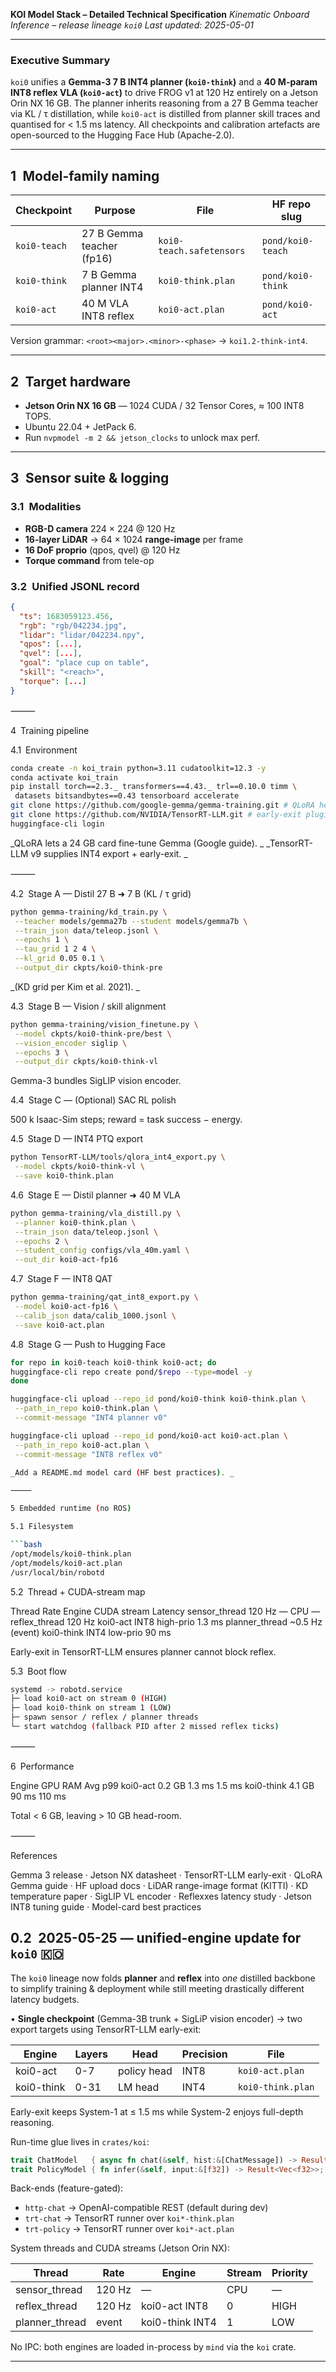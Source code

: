 **KOI Model Stack – Detailed Technical Specification**
_Kinematic Onboard Inference – release lineage `koi0`_
_Last updated: 2025-05-01_

---

### Executive Summary

`koi0` unifies a **Gemma-3 7 B INT4 planner (`koi0-think`)** and a **40 M-param INT8 reflex VLA (`koi0-act`)** to drive FROG v1 at 120 Hz entirely on a Jetson Orin NX 16 GB.
The planner inherits reasoning from a 27 B Gemma teacher via KL / τ distillation, while `koi0-act` is distilled from planner skill traces and quantised for < 1.5 ms latency.
All checkpoints and calibration artefacts are open-sourced to the Hugging Face Hub (Apache-2.0).

---

## 1 Model-family naming

| Checkpoint   | Purpose                   | File                     | HF repo slug      |
| ------------ | ------------------------- | ------------------------ | ----------------- |
| `koi0-teach` | 27 B Gemma teacher (fp16) | `koi0-teach.safetensors` | `pond/koi0-teach` |
| `koi0-think` | 7 B Gemma planner INT4    | `koi0-think.plan`        | `pond/koi0-think` |
| `koi0-act`   | 40 M VLA INT8 reflex      | `koi0-act.plan`          | `pond/koi0-act`   |

Version grammar: `<root><major>.<minor>-<phase>` → `koi1.2-think-int4`.

---

## 2 Target hardware

- **Jetson Orin NX 16 GB** — 1024 CUDA / 32 Tensor Cores, ≈ 100 INT8 TOPS.
- Ubuntu 22.04 + JetPack 6.
- Run `nvpmodel -m 2 && jetson_clocks` to unlock max perf.

---

## 3 Sensor suite & logging

### 3.1 Modalities

- **RGB-D camera** 224 × 224 @ 120 Hz
- **16-layer LiDAR** → 64 × 1024 **range-image** per frame
- **16 DoF proprio** (qpos, qvel) @ 120 Hz
- **Torque command** from tele-op

### 3.2 Unified JSONL record

```json
{
  "ts": 1683059123.456,
  "rgb": "rgb/042234.jpg",
  "lidar": "lidar/042234.npy",
  "qpos": [...],
  "qvel": [...],
  "goal": "place cup on table",
  "skill": "<reach>",
  "torque": [...]
}
```

⸻

4 Training pipeline

4.1 Environment

```bash
conda create -n koi_train python=3.11 cudatoolkit=12.3 -y
conda activate koi_train
pip install torch==2.3._ transformers==4.43._ trl==0.10.0 timm \
 datasets bitsandbytes==0.43 tensorboard accelerate
git clone https://github.com/google-gemma/gemma-training.git # QLoRA helpers
git clone https://github.com/NVIDIA/TensorRT-LLM.git # early-exit plugin
huggingface-cli login
```

_QLoRA lets a 24 GB card fine-tune Gemma (Google guide). _
_TensorRT-LLM v9 supplies INT4 export + early-exit. _

⸻

4.2 Stage A — Distil 27 B ➜ 7 B (KL / τ grid)

```bash
python gemma-training/kd_train.py \
 --teacher models/gemma27b --student models/gemma7b \
 --train_json data/teleop.jsonl \
 --epochs 1 \
 --tau_grid 1 2 4 \
 --kl_grid 0.05 0.1 \
 --output_dir ckpts/koi0-think-pre
```

_(KD grid per Kim et al. 2021). _

4.3 Stage B — Vision / skill alignment

```bash
python gemma-training/vision_finetune.py \
 --model ckpts/koi0-think-pre/best \
 --vision_encoder siglip \
 --epochs 3 \
 --output_dir ckpts/koi0-think-vl
```

Gemma-3 bundles SigLIP vision encoder.

4.4 Stage C — (Optional) SAC RL polish

500 k Isaac-Sim steps; reward = task success − energy.

4.5 Stage D — INT4 PTQ export

```bash
python TensorRT-LLM/tools/qlora_int4_export.py \
 --model ckpts/koi0-think-vl \
 --save koi0-think.plan
```

4.6 Stage E — Distil planner ➜ 40 M VLA

```bash
python gemma-training/vla_distill.py \
 --planner koi0-think.plan \
 --train_json data/teleop.jsonl \
 --epochs 2 \
 --student_config configs/vla_40m.yaml \
 --out_dir koi0-act-fp16
```

4.7 Stage F — INT8 QAT

```bash
python gemma-training/qat_int8_export.py \
 --model koi0-act-fp16 \
 --calib_json data/calib_1000.jsonl \
 --save koi0-act.plan
```

4.8 Stage G — Push to Hugging Face

````bash
for repo in koi0-teach koi0-think koi0-act; do
huggingface-cli repo create pond/$repo --type=model -y
done

huggingface-cli upload --repo_id pond/koi0-think koi0-think.plan \
 --path_in_repo koi0-think.plan \
 --commit-message "INT4 planner v0"

huggingface-cli upload --repo_id pond/koi0-act koi0-act.plan \
 --path_in_repo koi0-act.plan \
 --commit-message "INT8 reflex v0"

_Add a README.md model card (HF best practices). _

⸻

5 Embedded runtime (no ROS)

5.1 Filesystem

```bash
/opt/models/koi0-think.plan
/opt/models/koi0-act.plan
/usr/local/bin/robotd
````

5.2 Thread + CUDA-stream map

Thread Rate Engine CUDA stream Latency
sensor_thread 120 Hz — CPU —
reflex_thread 120 Hz koi0-act INT8 high-prio 1.3 ms
planner_thread ~0.5 Hz (event) koi0-think INT4 low-prio 90 ms

Early-exit in TensorRT-LLM ensures planner cannot block reflex.

5.3 Boot flow

```bash
systemd -> robotd.service
├─ load koi0-act on stream 0 (HIGH)
├─ load koi0-think on stream 1 (LOW)
├─ spawn sensor / reflex / planner threads
└─ start watchdog (fallback PID after 2 missed reflex ticks)
```

⸻

6 Performance

Engine GPU RAM Avg p99
koi0-act 0.2 GB 1.3 ms 1.5 ms
koi0-think 4.1 GB 90 ms 110 ms

Total < 6 GB, leaving > 10 GB head-room.

⸻

References

Gemma 3 release · Jetson NX datasheet · TensorRT-LLM early-exit · QLoRA Gemma guide · HF upload docs · LiDAR range-image format (KITTI) · KD temperature paper · SigLIP VL encoder · Reflexxes latency study · Jetson INT8 tuning guide · Model-card best practices

## 0.2 2025-05-25 — unified-engine update for `koi0` 🇰🇴

The `koi0` lineage now folds **planner** and **reflex** into _one_ distilled backbone to
simplify training & deployment while still meeting drastically different
latency budgets.

• **Single checkpoint** (Gemma-3B trunk + SigLiP vision encoder) → two export
targets using TensorRT-LLM early-exit:

| Engine     | Layers | Head        | Precision | File              |
| ---------- | ------ | ----------- | --------- | ----------------- |
| koi0-act   | 0-7    | policy head | INT8      | `koi0-act.plan`   |
| koi0-think | 0-31   | LM head     | INT4      | `koi0-think.plan` |

Early-exit keeps System-1 at ≤ 1.5 ms while System-2 enjoys full-depth
reasoning.

Run-time glue lives in `crates/koi`:

```rust
trait ChatModel   { async fn chat(&self, hist:&[ChatMessage]) -> Result<String>; }
trait PolicyModel { fn infer(&self, input:&[f32]) -> Result<Vec<f32>>; }
```

Back-ends (feature-gated):

- `http-chat` → OpenAI-compatible REST (default during dev)
- `trt-chat` → TensorRT runner over `koi*-think.plan`
- `trt-policy` → TensorRT runner over `koi*-act.plan`

System threads and CUDA streams (Jetson Orin NX):

| Thread         | Rate   | Engine          | Stream | Priority |
| -------------- | ------ | --------------- | ------ | -------- |
| sensor_thread  | 120 Hz | —               | CPU    | —        |
| reflex_thread  | 120 Hz | koi0-act INT8   | 0      | HIGH     |
| planner_thread | event  | koi0-think INT4 | 1      | LOW      |

No IPC: both engines are loaded in-process by `mind` via the `koi` crate.

---
